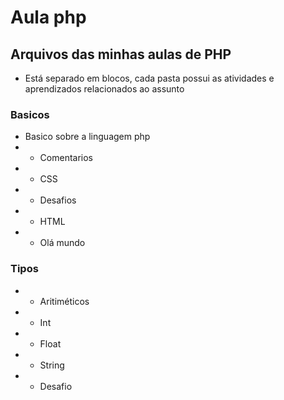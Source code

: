 # Aula php
## Arquivos das minhas aulas de PHP

- Está separado em blocos, cada pasta possui as atividades e aprendizados relacionados ao assunto

### Basicos

- Basico sobre a linguagem php
 - - Comentarios
 - - CSS
 - - Desafios
 - - HTML
 - - Olá mundo

 ### Tipos
 - - Aritiméticos 
 - - Int
 - - Float
 - - String
 - - Desafio